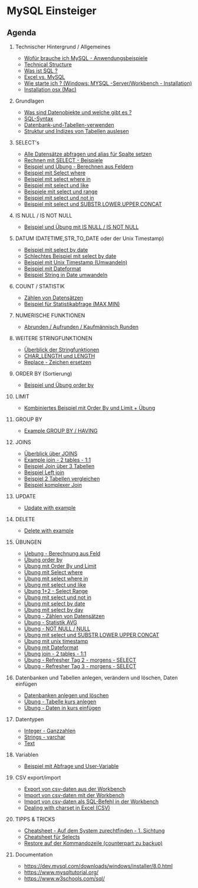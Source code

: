 # MySQL Einsteiger 

## Agenda 

  1. Technischer Hintergrund / Allgemeines 
     * [Wofür brauche ich MySQL - Anwendungsbeispiele](/technical-background/projects.md)
     * [Technical Structure](/technical-background/basics.md)
     * [Was ist SQL ?](/technical-background/sql.md)
     * [Excel vs. MySQL](/technical-background/excel-vs-mysql.md)
     * [Wie starte ich ? (Windows: MYSQL -Server/Workbench - Installation)](/installation-mysql-windows-8.md)
     * [Installation osx (Mac)](/installation-mysql-osx.md)
     
  1. Grundlagen 
     * [Was sind Datenobjekte und welche gibt es ?](/basics/database-objects.md) 
     * [SQL-Syntax](/basics/sql-syntax.md) 
     * [Datenbank-und-Tabellen-verwenden](/basics/databases-tables.md)
     * [Struktur und Indizes von Tabellen auslesen](/basics/struture-indexes-tables.md)

  1. SELECT's 
     * [Alle Datensätze abfragen und alias für Spalte setzen](/select/all-as-name.md) 
     * [Rechnen mit SELECT - Beispiele](/select/calculate.md)
     * [Beispiel und Übung - Berechnen aus Feldern](/select/beispiel-mit-berechnung-aus-feldern.md)
     * [Beispiel mit Select where ](/select/example-exercise-where.md)
     * [Beispiel mit select where in](/select/example-exercise-where-in.md) 
     * [Beispiel mit select und like](/select/using-like.md)
     * [Beispiele mit select und range](/select/example-select-range.md)
     * [Beispiel mit select und not in](/select/example-select-not-in.md) 
     * [Beispiel mit select und SUBSTR,LOWER,UPPER,CONCAT](/select/example-string-functions.md)
   
  1. IS NULL / IS NOT NULL 
     * [Beispiel und Übung mit IS NULL / IS NOT NULL](/select/example-is-null.md)
   
  1. DATUM (DATETIME,STR_TO_DATE oder der Unix Timestamp)
     * [Beispiel mit select by date](/select/example-select-by-date.md)
     * [Schlechtes Beispiel mit select by date](/select/bad-example-select-by-date.md)
     * [Beispiel mit Unix Timestamp (Umwandeln)](/select/unix-timestamp.md)  
     * [Beispiel mit Dateformat](/select/example-dateformat.md)
     * [Beispiel String in Date umwandeln](/select/str-to-date.md) 
   
  1. COUNT / STATISTIK  
     * [Zählen von Datensätzen](/select/count-rows.md) 
     * [Beispiel für Statistikabfrage (MAX,MIN)](/select/statistik.md) 
   
  1. NUMERISCHE FUNKTIONEN 
     * [Abrunden / Aufrunden / Kaufmännisch Runden](/select/functions-round-ceil-floor.md)  
   
  1. WEITERE STRINGFUNKTIONEN
     * [Überblick der Stringfunktionen](https://dev.mysql.com/doc/refman/8.0/en/string-functions.html)
     * [CHAR_LENGTH und LENGTH](/select/char_length_length.md)
     * [Replace - Zeichen ersetzen](/select/replace.md) 
   
   
  1. ORDER BY (Sortierung)   
     * [Beispiel und Übung order by](/select/beispiel-order-by-mit-uebung.md)

  1. LIMIT 
     * [Kombiniertes Beispiel mit Order By und Limit + Übung](/select/example-exercise-order-by-limit.md)

  1. GROUP BY 
     * [Example GROUP BY / HAVING](/select/group-by-and-having.md)

  1. JOINS 
     * [Überblick über JOINS](/joins/simple-overview.md)
     * [Example join - 2 tables - 1:1](/joins/example-join.md) 
     * [Beispiel Join über 3 Tabellen](/joins/beispiel-join-ueber-3-tabellen.md)
     * [Beispiel Left join](/joins/example-leftjoin.md)
     * [Beispiel 2 Tabellen vergleichen](/joins/beispiel-2-tabellen-vergleichen.md) 
     * [Beispiel komplexer Join](/joins/example-complex-join.md)
    
  1. UPDATE 
     * [Update with example](/update/examples.md) 

  1. DELETE 
     * [Delete with example](/delete/examples.md)  
    
  1. ÜBUNGEN 
     * [Uebung - Berechnung aus Feld](beispiel-mit-berechnung-aus-feldern.md) 
     * [Übung order by](/select/beispiel-order-by-mit-uebung.md)
     * [Übung mit Order By und Limit](/select/example-exercise-order-by-limit.md)
     * [Übung mit Select where ](/select/example-exercise-where.md)
     * [Übung mit select where in](/select/example-exercise-where-in.md) 
     * [Übung mit select und like](/select/using-like.md)
     * [Übung 1+2 - Select Range](/select/example-select-range.md)
     * [Übung mit select und not in](/select/example-select-not-in.md) 
     * [Übung mit select by date](/select/example-select-by-date.md)
     * [Übung mit select by day](/select/bad-example-select-by-date.md)
     * [Übung - Zählen von Datensätzen](/select/count-rows.md)
     * [Übung - Statistik AVG](/select/statistik.md)
     * [Übung - NOT NULL / NULL](/select/example-is-null.md)
     * [Übung mit select und SUBSTR,LOWER,UPPER,CONCAT](/select/example-string-functions.md)
     * [Übung mit unix timestamp](/select/unix-timestamp.md)
     * [Übung mit Dateformat](/select/example-dateformat.md)
     * [Übung join - 2 tables - 1:1](/joins/example-join.md)
     * [Übung - Refresher Tag 2 - morgens - SELECT](/select/uebung-tag-2-morgens.md)
     * [Übung - Refresher Tag 3 - morgens - SELECT](/select/uebung-tag-3-morgens.md)

  1. Datenbanken und Tabellen anlegen, verändern und löschen, Daten einfügen 
     * [Datenbanken anlegen und löschen](/create-and-drop-databases.md)
     * [Übung - Tabelle kurs anlegen](/uebung/tabelle-kurs.md)
     * [Übung - Daten in kurs einfügen](/uebung/daten-insert.md)

  1. Datentypen 
     * [Integer - Ganzzahlen](/datatypes/int.md)
     * [Strings - varchar](/datatypes/varchar.md)
     * [Text](https://www.mysqltutorial.org/mysql-text/)

  1. Variablen 
     * [Beispiel mit Abfrage und User-Variable](/variables/example-query.md)

  1. CSV export/import 
     * [Export von csv-daten aus der Workbench](/import-export-csv/workbench-export.md)
     * [Import von csv-daten mit der Workbench](/import-export-csv/workbench-import.md)
     * [Import von csv-daten als SQL-Befehl in der Workbench](/import-export-csv/load-data-infile.md)
     * [Dealing with charset in Excel (CSV)](/import-export-csv/dealing-with-charset.md)

  1. TIPPS & TRICKS 
     * [Cheatsheet - Auf dem System zurechtfinden - 1. Sichtung](cheatsheet/ueberblick.md) 
     * [Cheatsheet für Selects](cheatsheet/select.md)
     * [Restore auf der Kommandozeile (counterpart zu backup)](/backups-restore/restore.md)

  1. Documentation 
     * https://dev.mysql.com/downloads/windows/installer/8.0.html
     * https://www.mysqltutorial.org/
     * https://www.w3schools.com/sql/
  





  

